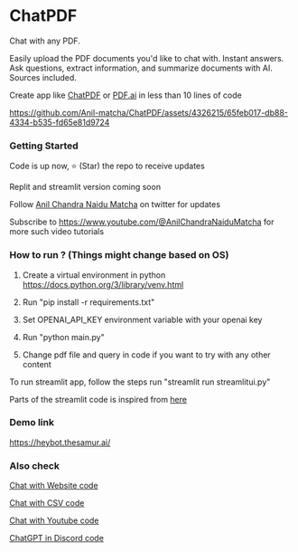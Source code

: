 # ChatPDF

Chat with any PDF. 

Easily upload the PDF documents you'd like to chat with. Instant answers. Ask questions, extract information, and summarize documents with AI. Sources included.

Create app like [ChatPDF](https://www.thesamur.ai/chatpdf-alternative) or [PDF.ai](https://pdf.ai/) in less than 10 lines of code

https://github.com/Anil-matcha/ChatPDF/assets/4326215/65feb017-db88-4334-b535-fd65e81d9724

### Getting Started

Code is up now, ⭐ (Star) the repo to receive updates

Replit and streamlit version coming soon

Follow [Anil Chandra Naidu Matcha](https://twitter.com/matchaman11) on twitter for updates

Subscribe to https://www.youtube.com/@AnilChandraNaiduMatcha for more such video tutorials

### How to run ? (Things might change based on OS)

1. Create a virtual environment in python https://docs.python.org/3/library/venv.html

2. Run "pip install -r requirements.txt"

3. Set OPENAI_API_KEY environment variable with your openai key

4. Run "python main.py"

5. Change pdf file and query in code if you want to try with any other content

To run streamlit app, follow the steps run "streamlit run streamlitui.py"

Parts of the streamlit code is inspired from [here](https://github.com/viniciusarruda/chatpdf)

### Demo link

https://heybot.thesamur.ai/

### Also check

[Chat with Website code](https://github.com/Anil-matcha/Website-to-Chatbot)

[Chat with CSV code](https://github.com/Anil-matcha/Chat-With-Excel)

[Chat with Youtube code](https://github.com/Anil-matcha/Chat-Youtube)

[ChatGPT in Discord code](https://github.com/Anil-matcha/DiscordGPT)
